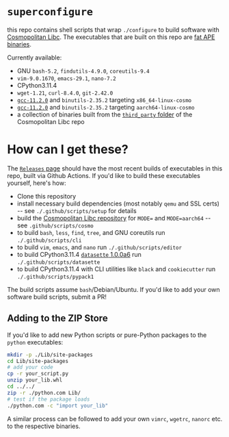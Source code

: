 # `superconfigure`

this repo contains shell scripts that wrap `./configure` to build software with
[Cosmopolitan Libc][cosmo]. The executables that are built on this repo are [fat
APE binaries](https://github.com/jart/cosmopolitan#amd64--arm64-fat-ape-binaries).

Currently available:

* GNU `bash-5.2`, `findutils-4.9.0`, `coreutils-9.4`
* `vim-9.0.1670`, `emacs-29.1`, `nano-7.2`
* CPython3.11.4
* `wget-1.21`, `curl-8.4.0`, `git-2.42.0`
* [`gcc-11.2.0`][portcosmo] and `binutils-2.35.2` targeting `x86_64-linux-cosmo`
* [`gcc-11.2.0`][portcosmo] and `binutils-2.35.2` targeting `aarch64-linux-cosmo`
* a collection of binaries built from the [`third_party` folder][cosmo-3p] of the
  Cosmopolitan Libc repo

# How can I get these?

The  [`Releases` page](https://github.com/ahgamut/superconfigure/releases)
should have the most recent builds of executables in this repo, built via Github
Actions. If you'd like to build these executables yourself, here's how:

* Clone this repository
* install necessary build dependencies (most notably `qemu` and SSL certs) -- see
  `./.github/scripts/setup` for details
* build the [Cosmopolitan Libc repository][cosmo] for `MODE=` and `MODE=aarch64`
  -- see `.github/scripts/cosmo`
* to build `bash`, `less`, `find`, `tree`, and GNU coreutils run `./.github/scripts/cli`
* to build `vim`, `emacs`, and `nano` run `./.github/scripts/editor`
* to build CPython3.11.4 [`datasette` 1.0.0a6][datasette] run `./.github/scripts/datasette`
* to build CPython3.11.4 with CLI utilities like `black` and `cookiecutter` run `./.github/scripts/pypack1`

The build scripts assume `bash`/Debian/Ubuntu. 
If you'd like to add your own software build scripts, submit a PR!

## Adding to the ZIP Store

If you'd like to add new Python scripts or pure-Python packages to the `python`
executables:

```sh
mkdir -p ./Lib/site-packages
cd Lib/site-packages
# add your code
cp -r your_script.py
unzip your_lib.whl
cd ../../
zip -r ./python.com Lib/
# test if the package loads
./python.com -c "import your_lib"
```

A similar process can be followed to add your own `vimrc`, `wgetrc`, `nanorc`
etc. to the respective binaries.

[cosmo]: https://github.com/jart/cosmopolitan
[cosmo-3p]: https://github.com/jart/cosmopolitan/tree/master/third_party
[datasette]: https://github.com/simonw/datasette
[portcosmo]: https://github.com/ahgamut/gcc/tree/portcosmo-11.2
[cpy311]: https://github.com/ahgamut/cpython/tree/portcosmo
